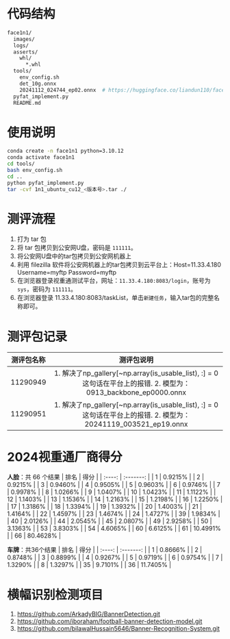 # 代码结构
```bash
face1n1/
  images/
  logs/
  asserts/
    whl/
      *.whl
  tools/
    env_config.sh
    det_10g.onnx
    20241112_024744_ep02.onnx  # https://huggingface.co/liandun110/face_recognition/resolve/main/20241112_024744_ep02.onnx  
  pyfat_implement.py
  README.md
```

# 使用说明
```bash
conda create -n face1n1 python=3.10.12
conda activate face1n1
cd tools/
bash env_config.sh
cd ..
python pyfat_implement.py
tar -cvf 1n1_ubuntu_cu12_<版本号>.tar ./
```

# 测评流程
1. 打为 tar 包
2. 将 tar 包拷贝到公安网U盘，密码是 `111111`。
3. 将公安网U盘中的tar包拷贝到公安网机器上
4. 利用 filezilla 软件将公安网机器上的tar包拷贝到云平台上：Host=11.33.4.180 Username=myftp Password=myftp
5. 在浏览器登录视重通测试平台，网址：`11.33.4.180:8083/login`，账号为 `sys`，密码为 `111111`。
6. 在浏览器登录 11.33.4.180:8083/taskList，单击`新建任务`，输入tar包的完整名称即可。

# 测评包记录

|  测评包名称   | 测评包说明 |
|:--------:| :-------: |
| 11290949 | 1. 解决了np_gallery[~np.array(is_usable_list), :] = 0这句话在平台上的报错. 2. 模型为：0913_backbone_ep0000.onnx |
| 11290951 | 1. 解决了np_gallery[~np.array(is_usable_list), :] = 0这句话在平台上的报错. 2. 模型为：20241119_003521_ep19.onnx |

# 2024视重通厂商得分

**人脸**：共 66 个结果
| 排名 | 得分    |
| :----: | :-------: |
| 1   | 0.9215% |
| 2   | 0.9215% |
| 3   | 0.9460% |
| 4   | 0.9505% |
| 5   | 0.9603% |
| 6   | 0.9746% |
| 7   | 0.9978% |
| 8   | 1.0266% |
| 9   | 1.0407% |
| 10   | 1.0423% |
| 11   | 1.1122% |
| 12   | 1.1403% |
| 13   | 1.1536% |
| 14   | 1.2163% |
| 15   | 1.2198% |
| 16   | 1.2250% |
| 17   | 1.3186% |
| 18   | 1.3394% |
| 19   | 1.3932% |
| 20   | 1.4003% |
| 21   | 1.4164% |
| 22   | 1.4597% |
| 23   | 1.4674% |
| 24   | 1.4727% |
| 39   | 1.9834% |
| 40   | 2.0126% |
| 44   | 2.0545% |
| 45   | 2.0807% |
| 49   | 2.9258% |
| 50   | 3.1363% |
| 53   | 3.8303% |
| 54   | 4.6065% |
| 60   | 6.6125% |
| 61   | 10.4991% |
| 66   | 80.4628% |

**车牌**：共36个结果
| 排名 | 得分    |
| :----: | :-------: |
| 1   | 0.8666% |
| 2   | 0.8748% |
| 3   | 0.8899% |
| 4   | 0.9267% |
| 5   | 0.9719% |
| 6   | 0.9754% |
| 7   | 1.3290% |
| 8   | 1.3297% |
| 35   | 9.7101% |
| 36   | 11.7405% |

# 横幅识别检测项目
1. https://github.com/ArkadyBIG/BannerDetection.git
2. https://github.com/iboraham/football-banner-detection-model.git
3. https://github.com/bilawalHussain5646/Banner-Recognition-System.git

